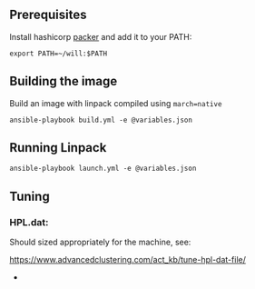 Prerequisites
-------------

Install hashicorp [packer](https://packer.io/) and add it to your PATH:

```
export PATH=~/will:$PATH
```

Building the image
------------------

Build an image with linpack compiled using `march=native`

```
ansible-playbook build.yml -e @variables.json
```

Running Linpack
---------------

```
ansible-playbook launch.yml -e @variables.json
```

Tuning
------

### HPL.dat:
Should sized appropriately for the machine, see:

https://www.advancedclustering.com/act_kb/tune-hpl-dat-file/

-
